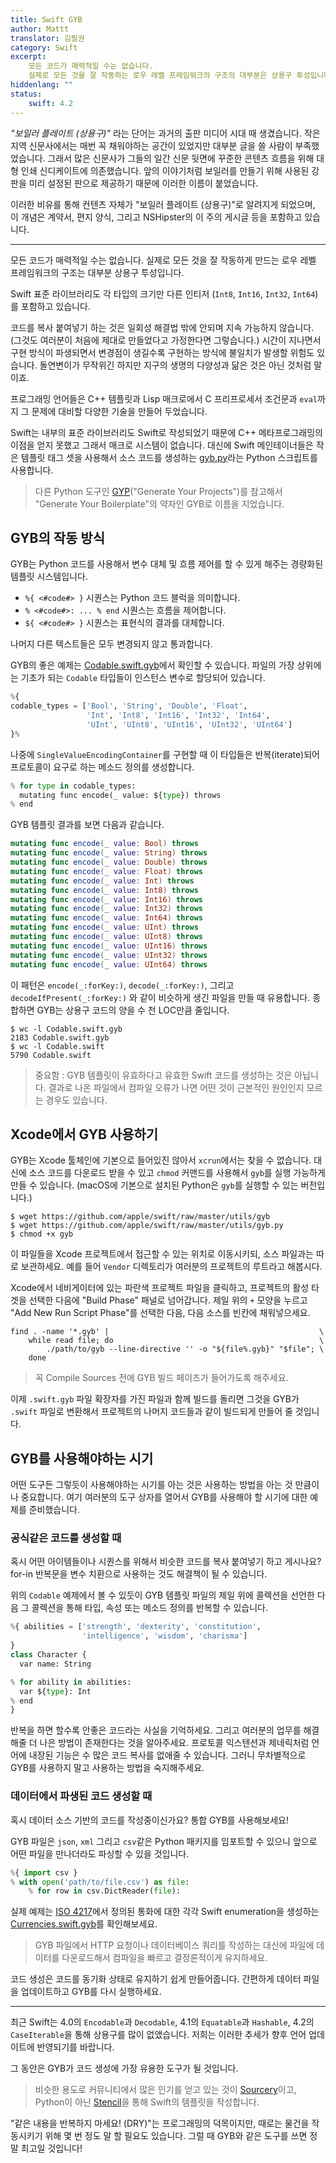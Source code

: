 ```yaml
---
title: Swift GYB
author: Mattt
translator: 김필권
category: Swift
excerpt:
    모든 코드가 매력적일 수는 없습니다.
    실제로 모든 것을 잘 작동하는 로우 레벨 프레임워크의 구조의 대부분은 상용구 투성입니다.
hiddenlang: ""
status:
    swift: 4.2
---
```


_"보일러 플레이트 (상용구)"_ 라는 단어는 과거의 출판 미디어 시대 때 생겼습니다. 작은 지역 신문사에서는 매번 꼭 채워야하는 공간이 있었지만 대부분 글을 쓸 사람이 부족했었습니다. 그래서 많은 신문사가 그들의 일간 신문 뒷면에 꾸준한 콘텐츠 흐름을 위해 대형 인쇄 신디케이트에 의존했습니다. 앞의 이야기처럼 보일러를 만들기 위해 사용된 강판을 미리 설정된 판으로 제공하기 때문에 이러한 이름이 붙었습니다.

이러한 비유를 통해 컨텐츠 자체가 "보일러 플레이트 (상용구)"로 알려지게 되었으며, 이 개념은 계약서, 편지 양식, 그리고 NSHipster의 이 주의 게시글 등을 포함하고 있습니다.

---

모든 코드가 매력적일 수는 없습니다. 실제로 모든 것을 잘 작동하게 만드는 로우 레벨 프레임워크의 구조는 대부분 상용구 투성입니다.

Swift 표준 라이브러리도 각 타입의 크기만 다른 인티저 (`Int8`, `Int16`, `Int32`, `Int64`) 를 포함하고 있습니다.

코드를 복사 붙여넣기 하는 것은 일회성 해결법 밖에 안되며 지속 가능하지 않습니다. (그것도 여러분이 처음에 제대로 만들었다고 가정한다면 그렇습니다.) 시간이 지나면서 구현 방식이 파생되면서 변경점이 생길수록 구현하는 방식에 불일치가 발생할 위험도 있습니다. 돌연변이가 무작위긴 하지만 지구의 생명의 다양성과 닮은 것은 아닌 것처럼 말이죠.

프로그래밍 언어들은 C++ 템플릿과 Lisp 매크로에서 C 프리프로세서 조건문과 `eval`까지 그 문제에 대비할 다양한 기술을 만들어 두었습니다.

Swift는 내부의 표준 라이브러리도 Swift로 작성되었기 때문에 C++ 메타프로그래밍의 이점을 얻지 못했고 그래서 매크로 시스템이 없습니다. 대신에 Swift 메인테이너들은 작은 템플릿 태그 셋을 사용해서 소스 코드를 생성하는 [gyb.py](https://github.com/apple/swift/blob/master/utils/gyb.py)라는 Python 스크립트를 사용합니다.

> 다른 Python 도구인 [GYP](https://gyp.gsrc.io)("Generate Your Projects")를 참고해서 "Generate Your Boilerplate"의 약자인 GYB로 이름을 지었습니다.

## GYB의 작동 방식

GYB는 Python 코드를 사용해서 변수 대체 및 흐름 제어를 할 수 있게 해주는 경량화된 템플릿 시스템입니다.

- `%{ <#code#> }` 시퀀스는 Python 코드 블럭을 의미합니다.
- `% <#code#>: ... % end` 시퀀스는 흐름을 제어합니다.
- `${ <#code#> }` 시퀀스는 표현식의 결과를 대체합니다.

나머지 다른 텍스트들은 모두 변경되지 않고 통과합니다.

GYB의 좋은 예제는 [Codable.swift.gyb](https://github.com/apple/swift/blob/master/stdlib/public/core/Codable.swift.gyb)에서 확인할 수 있습니다. 파일의 가장 상위에는 기초가 되는 `Codable` 타입들이 인스턴스 변수로 할당되어 있습니다.

```python
%{
codable_types = ['Bool', 'String', 'Double', 'Float',
                 'Int', 'Int8', 'Int16', 'Int32', 'Int64',
                 'UInt', 'UInt8', 'UInt16', 'UInt32', 'UInt64']
}%
```

나중에 `SingleValueEncodingContainer`를 구현할 때 이 타입들은 반복(iterate)되어 프로토콜이 요구로 하는 메소드 정의를 생성합니다.

```python
% for type in codable_types:
  mutating func encode(_ value: ${type}) throws
% end
```

GYB 템플릿 결과를 보면 다음과 같습니다.

```swift
mutating func encode(_ value: Bool) throws
mutating func encode(_ value: String) throws
mutating func encode(_ value: Double) throws
mutating func encode(_ value: Float) throws
mutating func encode(_ value: Int) throws
mutating func encode(_ value: Int8) throws
mutating func encode(_ value: Int16) throws
mutating func encode(_ value: Int32) throws
mutating func encode(_ value: Int64) throws
mutating func encode(_ value: UInt) throws
mutating func encode(_ value: UInt8) throws
mutating func encode(_ value: UInt16) throws
mutating func encode(_ value: UInt32) throws
mutating func encode(_ value: UInt64) throws
```

이 패턴은 `encode(_:forKey:)`, `decode(_:forKey:)`, 그리고 `decodeIfPresent(_:forKey:)` 와 같이 비슷하게 생긴 파일을 만들 때 유용합니다. 종합하면 GYB는 상용구 코드의 양을 수 천 LOC만큼 줄입니다.

```terminal
$ wc -l Codable.swift.gyb
2183 Codable.swift.gyb
$ wc -l Codable.swift
5790 Codable.swift
```

> 중요함 : GYB 템플릿이 유효하다고 유효한 Swift 코드를 생성하는 것은 아닙니다.
> 결과로 나온 파일에서 컴파일 오류가 나면 어떤 것이 근본적인 원인인지 모르는 경우도 있습니다.

## Xcode에서 GYB 사용하기

GYB는 Xcode 툴체인에 기본으로 들어있진 않아서 `xcrun`에서는 찾을 수 없습니다. 대신에 소스 코드를 다운로드 받을 수 있고 `chmod` 커맨드를 사용해서 `gyb`를 실행 가능하게 만들 수 있습니다. (macOS에 기본으로 설치된 Python은 `gyb`를 실행할 수 있는 버전입니다.)

```terminal
$ wget https://github.com/apple/swift/raw/master/utils/gyb
$ wget https://github.com/apple/swift/raw/master/utils/gyb.py
$ chmod +x gyb
```

이 파일들을 Xcode 프로젝트에서 접근할 수 있는 위치로 이동시키되, 소스 파일과는 따로 보관하세요. 예를 들어 `Vendor` 디렉토리가 여러분의 프로젝트의 루트라고 해봅시다.

Xcode에서 네비게이터에 있는 파란색 프로젝트 파일을 클릭하고, 프로젝트의 활성 타겟을 선택한 다음에 "Build Phase" 패널로 넘어갑니다. 제일 위의 `+` 모양을 누르고 "Add New Run Script Phase"를 선택한 다음, 다음 소스를 빈칸에 채워넣으세요.

```shell
find . -name '*.gyb' |                                               \
    while read file; do                                              \
        ./path/to/gyb --line-directive '' -o "${file%.gyb}" "$file"; \
    done
```

> 꼭 Compile Sources 전에 GYB 빌드 페이즈가 들어가도록 해주세요.

이제 `.swift.gyb` 파일 확장자를 가진 파일과 함께 빌드를 돌리면 그것을 GYB가 `.swift` 파일로 변환해서 프로젝트의 나머지 코드들과 같이 빌드되게 만들어 줄 것입니다.


## GYB를 사용해야하는 시기

어떤 도구든 그렇듯이 사용해야하는 시기를 아는 것은 사용하는 방법을 아는 것 만큼이나 중요합니다. 여기 여러분의 도구 상자를 열어서 GYB를 사용해야 할 시기에 대한 예제를 준비했습니다.

### 공식같은 코드를 생성할 때

혹시 어떤 아이템들이나 시퀀스를 위해서 비슷한 코드를 복사 붙여넣기 하고 게시나요? for-in 반복문을 변수 치환으로 사용하는 것도 해결책이 될 수 있습니다.

위의 `Codable` 예제에서 볼 수 있듯이 GYB 템플릿 파일의 제일 위에 콜렉션을 선언한 다음 그 콜렉션을 통해 타입, 속성 또는 메소드 정의를 반복할 수 있습니다.

```python
%{ abilities = ['strength', 'dexterity', 'constitution',
                'intelligence', 'wisdom', 'charisma']
}
class Character {
  var name: String

% for ability in abilities:
  var ${type}: Int
% end
}
```

반복을 하면 할수록 안좋은 코드라는 사실을 기억하세요. 그리고 여러분의 업무를 해결해줄 더 나은 방법이 존재한다는 것을 알아주세요. 프로토콜 익스텐션과 제네릭처럼 언어에 내장된 기능은 수 많은 코드 복사를 없애줄 수 있습니다. 그러니 무차별적으로 GYB를 사용하지 말고 사용하는 방법을 숙지해주세요.

### 데이터에서 파생된 코드 생성할 때

혹시 데이터 소스 기반의 코드를 작성중이신가요? 통합 GYB를 사용해보세요!

GYB 파일은 `json`, `xml` 그리고 `csv`같은 Python 패키지를 임포트할 수 있으니 앞으로 어떤 파일을 만나더라도 파싱할 수 있을 것입니다.

```python
%{ import csv }
% with open('path/to/file.csv') as file:
    % for row in csv.DictReader(file):
```

실제 예제는 [ISO 4217](https://www.iso.org/iso-4217-currency-codes.html)에서 정의된 통화에 대한 각각 Swift enumeration을 생성하는 [Currencies.swift.gyb](https://github.com/Flight-School/Money/blob/master/Sources/Money/Currency.swift.gyb)를 확인해보세요.

> GYB 파일에서 HTTP 요청이나 데이터베이스 쿼리를 작성하는 대신에 파일에 데이터를 다운로드해서 컴파일을 빠르고 결정론적이게 유지하세요.

코드 생성은 코드를 동기화 상태로 유지하기 쉽게 만들어줍니다. 간편하게 데이터 파일을 업데이트하고 GYB를 다시 실행하세요.

---

최근 Swift는 4.0의 `Encodable`과 `Decodable`, 4.1의 `Equatable`과 `Hashable`, 4.2의 `CaseIterable`을 통해 상용구를 많이 없앴습니다. 저희는 이러한 추세가 향후 언어 업데이트에 반영되기를 바랍니다.

그 동안은 GYB가 코드 생성에 가장 유용한 도구가 될 것입니다.

> 비슷한 용도로 커뮤니티에서 많은 인기를 얻고 있는 것이 [Sourcery](https://github.com/krzysztofzablocki/Sourcery)이고, Python이 아닌 [Stencil](https://github.com/stencilproject/Stencil)을 통해 Swift의 템플릿을 작성합니다.

"같은 내용을 반복하지 마세요! (DRY)"는 프로그래밍의 덕목이지만, 때로는 물건을 작동시키기 위해 몇 번 정도 말 할 필요도 있습니다. 그럴 때 GYB와 같은 도구를 쓰면 정말 최고일 것입니다!
